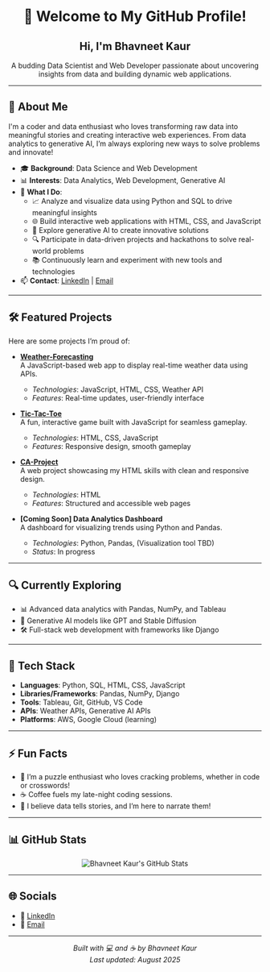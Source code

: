 <div align="center">

# 👋 Welcome to My GitHub Profile!

<h2>Hi, I'm Bhavneet Kaur  </h2>
A budding Data Scientist and Web Developer passionate about uncovering insights from data and building dynamic web applications.

</div>

---

## 💫 About Me

I'm a coder and data enthusiast who loves transforming raw data into meaningful stories and creating interactive web experiences. From data analytics to generative AI, I’m always exploring new ways to solve problems and innovate!

- 🎓 **Background**: Data Science and Web Development  
- 📊 **Interests**: Data Analytics, Web Development, Generative AI  
- 🚀 **What I Do**:  
  - 📈 Analyze and visualize data using Python and SQL to drive meaningful insights  
  - 🌐 Build interactive web applications with HTML, CSS, and JavaScript  
  - 🧠 Explore generative AI to create innovative solutions  
  - 🔍 Participate in data-driven projects and hackathons to solve real-world problems  
  - 📚 Continuously learn and experiment with new tools and technologies  
- 📫 **Contact**: [LinkedIn](https://www.linkedin.com/in/bhavneet-kaur-111166x/) | [Email](mailto:coderbhavneet111@example.com)

---

## 🛠️ Featured Projects

Here are some projects I’m proud of:

- **[Weather-Forecasting](https://github.com/awesomely111/Weather-Forecasting)**  
  A JavaScript-based web app to display real-time weather data using APIs.  
  - *Technologies*: JavaScript, HTML, CSS, Weather API  
  - *Features*: Real-time updates, user-friendly interface  

- **[Tic-Tac-Toe](https://github.com/awesomely111/Tic-Tac-Toe)**  
  A fun, interactive game built with JavaScript for seamless gameplay.  
  - *Technologies*: HTML, CSS, JavaScript  
  - *Features*: Responsive design, smooth gameplay  

- **[CA-Project](https://github.com/awesomely111/CA-Project)**  
  A web project showcasing my HTML skills with clean and responsive design.  
  - *Technologies*: HTML  
  - *Features*: Structured and accessible web pages  

- **[Coming Soon] Data Analytics Dashboard**  
  A dashboard for visualizing trends using Python and Pandas.  
  - *Technologies*: Python, Pandas, (Visualization tool TBD)  
  - *Status*: In progress  

---

## 🔍 Currently Exploring

- 📊 Advanced data analytics with Pandas, NumPy, and Tableau  
- 🤖 Generative AI models like GPT and Stable Diffusion  
- 🛠️ Full-stack web development with frameworks like Django

---

## 🧰 Tech Stack

- **Languages**: Python, SQL, HTML, CSS, JavaScript  
- **Libraries/Frameworks**: Pandas, NumPy, Django  
- **Tools**: Tableau, Git, GitHub, VS Code  
- **APIs**: Weather APIs, Generative AI APIs  
- **Platforms**: AWS, Google Cloud (learning)  

---

## ⚡ Fun Facts

- 🧩 I’m a puzzle enthusiast who loves cracking problems, whether in code or crosswords!  
- ☕ Coffee fuels my late-night coding sessions.  
- 📖 I believe data tells stories, and I’m here to narrate them!  

---

## 📊 GitHub Stats

<div align="center">

![Bhavneet Kaur's GitHub Stats](https://github-readme-stats.vercel.app/api?username=awesomely111&show_icons=true&theme=radical)

</div>

---

## 🌐 Socials

- 💼 [LinkedIn](https://www.linkedin.com/in/bhavneet-kaur-111166x/)  
- 📧 [Email](mailto:coderbhavneet111@example.com)  

---

<div align="center">

*Built with 💻 and ☕ by Bhavneet Kaur*  
*Last updated: August 2025*

</div>
